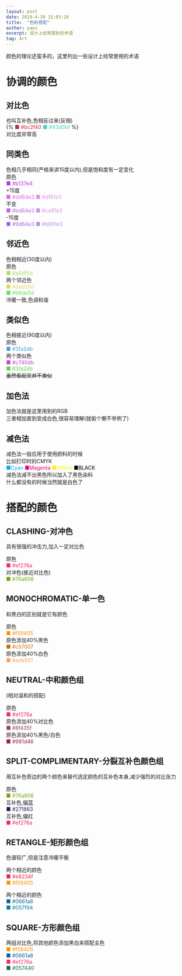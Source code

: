 ```yaml
---
layout: post
date: 2019-4-30 15:03:28
title:  "色彩搭配"
author: yaoz
excerpt: 设计上经常提到的术语
tag: Art
---
```


颜色的理论还蛮多的，这里列出一些设计上经常使用的术语

# 协调的颜色
## 对比色
   
也叫互补色,色相反过来(反相)   
{% <font color=#bc2f40>■ #bc2f40</font>     <font color=#43d0bf>■ #43d0bf</font> %}  
对比度非常高

## 同类色
   
色相几乎相同(严格来讲15度以内),但是饱和度有一定变化   
原色   
<font color=#b137e4>■ #b137e4</font>   
+15度   
<font color=#dd64e3>■ #dd64e3</font>     <font color=#df91e3>■ #df91e3</font>   
不变   
<font color=#bd64e3>■ #bd64e3</font>     <font color=#ca91e3>■ #ca91e3</font>   
-15度   
<font color=#9d64e3>■ #9d64e3</font>     <font color=#b691e3>■ #b691e3</font>  

## 邻近色
   
色相相近(30度以内)   
原色   
<font color=#a6df5d>■ #a6df5d</font>   
两个邻近色   
<font color=#ded55d>■ #ded55d</font>   
<font color=#66de5d>■ #66de5d</font>   
冷暖一致,色调和谐  

## 类似色
   
色相接近(90度以内)   
原色   
<font color=#3fa2db>■ #3fa2db</font>   
两个类似色   
<font color=#c740db>■ #c740db</font>   
<font color=#54db40>■ #3fa2db</font>   
~~虽然看起来并不类似~~  

## 加色法
   
加色法就是这里用到的RGB   
三者相加直到变成白色,很容易理解(就偷个懒不举例了)  

## 减色法
   
减色法一般应用于使用颜料的时候   
比如打印时的CMYK   
<font color=#00a8ec>■Cyan</font>    <font color=#e3007b>■Magenta</font>    <font color=#f8f400>■Yellow</font>    <font color=#000000>■BLACK</font>   
减色法减不出黑色所以加入了黑色染料   
什么都没有的时候当然就是白色了  

# 搭配的颜色

## CLASHING-对冲色
   
具有很强的冲击力,加入一定对比色   

原色     
<font color=#ef276a>■ #ef276a</font>   
对冲色(接近对比色)   
<font color=#76a606>■ #76a606</font>  

## MONOCHROMATIC-单一色
   
和黑白的区别就是它有颜色   

原色     
<font color=#f59405>■ #f59405</font>   
原色添加40%黑色     
<font color=#c57007>■ #c57007</font>   
原色添加40%白色   
<font color=#eda951>■ #eda951</font>  

## NEUTRAL-中和颜色组
   
(相对温和的搭配)   

原色     
<font color=#ef276a>■ #ef276a</font>   
原色添加40%对比色     
<font color=#8f435f>■ #8f435f</font>   
原色添加40%黑色/白色     
<font color=#981d46>■ #981d46</font>  

## SPLIT-COMPLIMENTARY-分裂互补色颜色组
   
用互补色旁边的两个颜色来替代选定颜色的互补色本身,减少强烈的对比张力   

原色     
<font color=#76a606>■ #76a606</font>   
互补色,偏蓝     
<font color=#271863>■ #271863</font>   
互补色,偏红   
<font color=#ef276a>■ #ef276a</font>  

## RETANGLE-矩形颜色组
   
色谱较广,但是注意冷暖平衡   

两个相近的颜色     
<font color=#e8234f>■ #e8234f</font>   
<font color=#f59405>■ #f59405</font>   

两个相近的颜色     
<font color=#0661a8>■ #0661a8</font>   
<font color=#057f94>■ #057f94</font>  

## SQUARE-方形颜色组
   
两组对比色,将其他颜色添加黑白来搭配主色   
<font color=#f59405>■ #f59405</font>   
<font color=#0661a8>■ #0661a8</font>   
<font color=#ef276a>■ #ef276a</font>   
<font color=#057440>■ #057440</font>  
